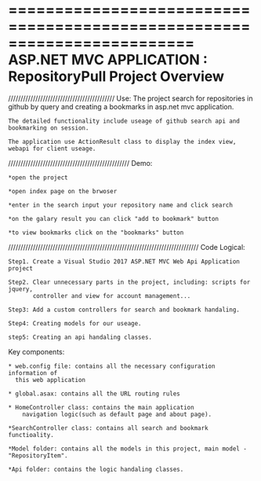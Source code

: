 ========================================================================
       ASP.NET MVC APPLICATION : RepositoryPull Project Overview
========================================================================

///////////////////////////////////////////
Use:
	The project search for repositories in github by query and creating a bookmarks in asp.net mvc application.

	The detailed functionality include useage of github search api and bookmarking on session.

	The application use ActionResult class to display the index view, webapi for client useage.

/////////////////////////////////////////////////
Demo:
  
	*open the project

	*open index page on the brwoser 

	*enter in the search input your repository name and click search

	*on the galary result you can click "add to bookmark" button 

	*to view bookmarks click on the "bookmarks" button

/////////////////////////////////////////////////////////////////////////////
Code Logical:

	Step1. Create a Visual Studio 2017 ASP.NET MVC Web Api Application project

	Step2. Clear unnecessary parts in the project, including: scripts for jquery, 
		   controller and view for account management...

	Step3: Add a custom controllers for search and bookmark handaling.
        
	Step4: Creating models for our useage.

	step5: Creating an api handaling classes.


Key components:

	* web.config file: contains all the necessary configuration information of 
	  this web application

	* global.asax: contains all the URL routing rules

	* HomeController class: contains the main application 
		navigation logic(such as default page and about page).

	*SearchController class: contains all search and bookmark functioality.

	*Model folder: contains all the models in this project, main model - "RepositoryItem".

	*Api folder: contains the logic handaling classes.
